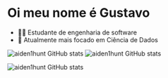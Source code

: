 # Oi meu nome é Gustavo
- 👨‍💻 Estudante de engenharia de software
- 🎲 Atualmente mais focado em Ciência de Dados

 
![aiden1hunt GitHub stats](https://github-readme-stats.vercel.app/api?username=aiden1hunt&hide=contribs,prs&theme=tokyonight)
![aiden1hunt GitHub stats](https://github-readme-stats.vercel.app/api?username=aiden1hunt&show=reviews,discussions_started,discussions_answered,prs_merged,prs_merged_percentage&theme=tokyonight)

![aiden1hunt GitHub stats](https://github-readme-stats.vercel.app/api?username=aiden1hunt&show_icons=true&theme=tokyonight)
